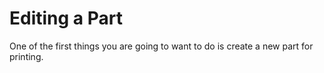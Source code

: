 # Editing a Part

One of the first things you are going to want to do is create a new part for printing.

